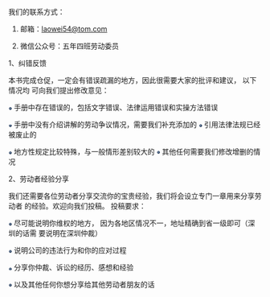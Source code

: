 我们的联系方式：

1. 邮箱：laowei54@tom.com

2. 微信公众号：五年四班劳动委员

1、纠错反馈

本书完成仓促，一定会有错误疏漏的地方，因此很需要大家的批评和建议， 以下情况均 可向我们提出修改意见：

![](</@img/img_ 34.png>) 手册中存在错误的，包括文字错误、法律运用错误和实操方法错误

![](</@img/img_ 35.png>) 手册中没有介绍讲解的劳动争议情况，需要我们补充添加的 ![](</@img/img_ 36.png>) 引用法律法规已经被废止的

![](</@img/img_ 37.png>) 地方性规定比较特殊，与一般情形差别较大的 ![](</@img/img_ 38.png>) 其他任何需要我们修改增删的情况

2、劳动者经验分享

我们还需要各位劳动者分享交流你的宝贵经验，我们将会设立专门一章用来分享劳动者 的经验。欢迎向我们投稿。 投稿要求：

![](</@img/img_ 39.png>) 尽可能说明你维权的地方， 因为各地区情况不一，地址精确到省一级即可（深圳的话需 要说明在深圳仲裁）

![](</@img/img_ 40.png>) 说明公司的违法行为和你的应对过程

![](</@img/img_ 41.png>) 分享你仲裁、诉讼的经历、感想和经验

![](</@img/img_ 42.png>) 以及其他任何你想分享给其他劳动者朋友的话